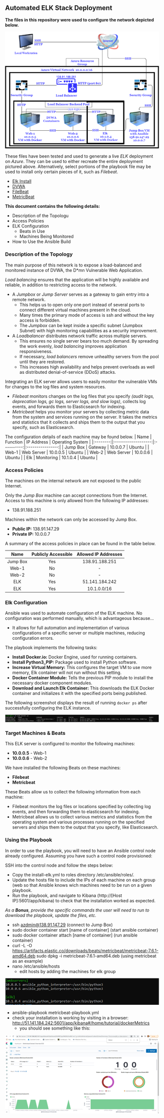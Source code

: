 ## Automated ELK Stack Deployment

**The files in this repository were used to configure the network depicted below.**

 <img src="https://github.com/Elianella/HW13-Project1/blob/main/Images/Diagram.png"> 

These files have been tested and used to generate a live _ELK_ deployment on _Azure_. They can be used to either recreate the entire deployment pictured above. Alternatively, select portions of the playbook file may be used to install only certain pieces of it, such as _Filebeat_.

- <a href="https://github.com/Elianella/HW13-Project1/blob/main/ansible/install-elk.yml">Elk Install</a>
- <a href="https://github.com/Elianella/HW13-Project1/blob/main/ansible/pentest.yml">DVWA</a>
- <a href="https://github.com/Elianella/HW13-Project1/blob/main/ansible/filebeat/roles/filebeat-playbook.yml">FileBeat</a>
- <a href="https://github.com/Elianella/HW13-Project1/blob/main/ansible/metricbeat/roles/metricbeat-playbook.yml">MetricBeat</a>

**This document contains the following details:**
- Description of the Topologu
- Access Policies
- ELK Configuration
  - Beats in Use
  - Machines Being Monitored
- How to Use the Ansible Build


### Description of the Topology

The main purpose of this network is to expose a load-balanced and monitored instance of DVWA, the D*mn Vulnerable Web Application.

_Load balancing_ ensures that the application will be highly available and reliable, in addition to restricting access to the network.
- A _Jumpbox_ or _Jump Server_ serves as a gateway to gain entry into a remote network. 
  - This helps us to open only one port instead of several ports to connect different virtual machines present in the cloud. 
  - Many times the primary mode of access is ssh and without the key access is forbidden.
  - The _Jumpbox_ can be kept inside a specific subnet (Jumpbox Subnet) with high monitoring capabilities as a security improvement.
- A _Loadbalancer_ distributes network traffic across multiple servers.
  - This ensures no single server bears too much demand. By spreading the work evenly, _load balancing_ improves application responsiveness.
  - If necessary, _load balancers_ remove  unhealthy servers from the pool until they are restored.
  - This increases high availability and helps prevent overloads as well as distributed denial-of-service (DDoS) attacks.

Integrating an ELK server allows users to easily monitor the vulnerable VMs for changes to the log files and system resources.
- _Filebeat_ monitors changes on the log files that you specify _(audit logs, deprecation logs, gc logs, server logs, and slow logs)_, collects log events, and forwards them to Elasticsearch for indexing.
- _Metricbeat_ helps you monitor your servers by collecting metric data from the system and services running on the server.  It takes the metrics and statistics that it collects and ships them to the output that you specify, such as Elasticsearch.

The configuration details of each machine may be found below.
|   Name   |       Function      | IP Address | Operating System |
|:--------:|:-------------------:|:----------:|:----------------:|
| Jump Box |       Gateway       |  10.0.0.7  |      Ubuntu      |
|   Web-1  |      Web Server     |  10.0.0.5  |      Ubuntu      |
|   Web-2  |      Web Server     |  10.0.0.6  |      Ubuntu      |
|    Elk   |      Monitoring     |  10.1.0.4  |      Ubuntu      |

### Access Policies

The machines on the internal network are not exposed to the public Internet. 

Only the _Jump Box_ machine can accept connections from the Internet. Access to this machine is only allowed from the following IP addresses:
- 138.91.188.251

Machines within the network can only be accessed by Jump Box.
- **Public IP:** 138.91.147.29
- **Private IP:** 10.0.0.7

A summary of the access policies in place can be found in the table below.

|      Name     |   Publicly Accessible   | Allowed IP Addresses |
|:-------------:|:-----------------------:|:--------------------:|
|    Jump Box   |           Yes           |    138.91.188.251    |
|     Web-1     |            No           |           -          |
|     Web-2     |            No           |           -          |
|      ELK      |           Yes           |    51.141.184.242    |
|      ELK      |           Yes           |      10.1.0.0/16     |

### Elk Configuration

Ansible was used to automate configuration of the ELK machine. No configuration was performed manually, which is advantageous because...
- It allows for full automation and implementation of various configurations of a specific server or multiple machines, reducing configuration errors.

The playbook implements the following tasks:
- **Install Docker.io:** Docker Engine, used for running containers.
- **Install Python3_PIP:** Package used to install Python software.
- **Increase Virtual Memory:** This configures the target VM to use more memory, Elk container will not run without this setting.
- **Docker Container Module:** Tells the previous PIP module to install the necessary docker component modules.
- **Download and Launch Elk Container:** This downloads the ELK Docker container and initializes it with the specified ports being published.

The following screenshot displays the result of running `docker ps` after successfully configuring the ELK instance.

<img src="https://github.com/Elianella/HW13-Project1/blob/main/Images/docker-ps.png">

### Target Machines & Beats
This ELK server is configured to monitor the following machines:
- **10.0.0.5** - Web-1
- **10.0.0.6** - Web-2

We have installed the following Beats on these machines:
- **Filebeat**
- **Metricbeat**

These Beats allow us to collect the following information from each machine:
- Filebeat monitors the log files or locations specified by collecting log events, and then forwarding them to elasticsearch for indexing.
- Metricbeat allows us to collect various metrics and statistics from the operating system and various processes running on the specified servers and ships them to the output that you specify, like Elasticsearch.

### Using the Playbook
In order to use the playbook, you will need to have an Ansible control node already configured. Assuming you have such a control node provisioned: 

SSH into the control node and follow the steps below:
- Copy the install-elk.yml to roles directory /etc/ansible/roles/.
- Update the hosts file to include the IPs of each machine on each group (web so that Ansible knows wich machines need to be run on a given playbook.
- Run the playbook, and navigate to Kibana (http://[Host IP]:5601/app/kibana) to check that the installation worked as expected.


_As a **Bonus**, provide the specific commands the user will need to run to download the playbook, update the files, etc._
- ssh azdmin@138.91.147.29 (connect to Jump Box)
- sudo docker container start [name of container] (start ansible container)
- sudo docker container attach [name of container] (run ansible container)
- curl -L -O https://artifacts.elastic.co/downloads/beats/metricbeat/metricbeat-7.6.1-amd64.deb
sudo dpkg -i metricbeat-7.6.1-amd64.deb (using metricbeat as an example)
- nano /etc/ansible/hosts
  -  edit hosts by adding the machines for elk group
<img src="https://github.com/Elianella/HW13-Project1/blob/main/Images/hosts.png">

- ansible-playbook metricbeat-playbook.yml
- check your installation is working by visiting in a browser: http://51.141.184.242:5601/app/kibana#/home/tutorial/dockerMetrics
  - you should see something like this:
<img src="https://github.com/Elianella/HW13-Project1/blob/main/Images/Metricbeat-dashboard.png">

